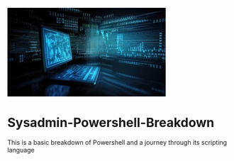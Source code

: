![image alt](https://github.com/josh-butler93/Sysadmin-Essentials/blob/b85f75aca31fea070ad80659fbbe03d14978f781/SysAdminEssentials.jpg)
# Sysadmin-Powershell-Breakdown
This is a basic breakdown of Powershell and a journey through its scripting language

